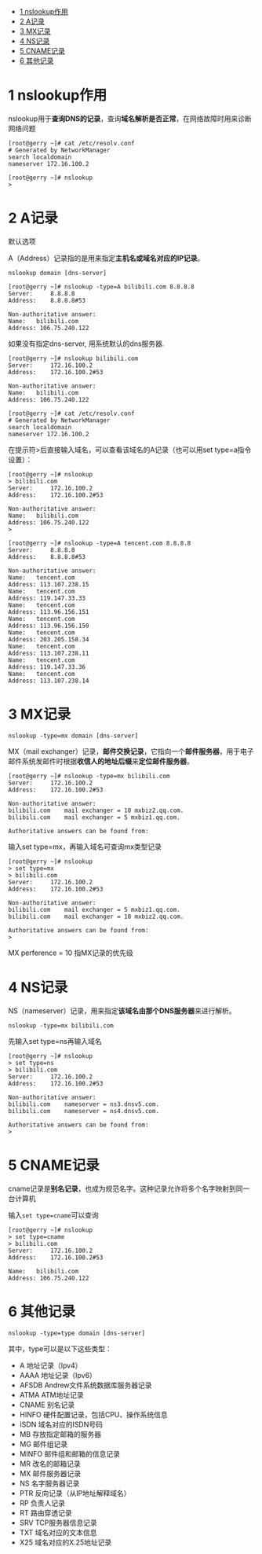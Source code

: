 
<!-- @import "[TOC]" {cmd="toc" depthFrom=1 depthTo=6 orderedList=false} -->

<!-- code_chunk_output -->

- [1 nslookup作用](#1-nslookup作用)
- [2 A记录](#2-a记录)
- [3 MX记录](#3-mx记录)
- [4 NS记录](#4-ns记录)
- [5 CNAME记录](#5-cname记录)
- [6 其他记录](#6-其他记录)

<!-- /code_chunk_output -->

# 1 nslookup作用

nslookup用于**查询DNS的记录**，查询**域名解析是否正常**，在网络故障时用来诊断网络问题

```
[root@gerry ~]# cat /etc/resolv.conf
# Generated by NetworkManager
search localdomain
nameserver 172.16.100.2
```

```
[root@gerry ~]# nslookup
>
```

# 2 A记录

默认选项

A（Address）记录指的是用来指定**主机名或域名对应的IP记录**。

```
nslookup domain [dns-server]
```

```
[root@gerry ~]# nslookup -type=A bilibili.com 8.8.8.8
Server:		8.8.8.8
Address:	8.8.8.8#53

Non-authoritative answer:
Name:	bilibili.com
Address: 106.75.240.122
```

如果没有指定dns\-server, 用系统默认的dns服务器.

```
[root@gerry ~]# nslookup bilibili.com
Server:		172.16.100.2
Address:	172.16.100.2#53

Non-authoritative answer:
Name:	bilibili.com
Address: 106.75.240.122

[root@gerry ~]# cat /etc/resolv.conf
# Generated by NetworkManager
search localdomain
nameserver 172.16.100.2
```

在提示符\>后直接输入域名，可以查看该域名的A记录（也可以用set type=a指令设置）：

```
[root@gerry ~]# nslookup
> bilibili.com
Server:		172.16.100.2
Address:	172.16.100.2#53

Non-authoritative answer:
Name:	bilibili.com
Address: 106.75.240.122
>
```

```
[root@gerry ~]# nslookup -type=A tencent.com 8.8.8.8
Server:		8.8.8.8
Address:	8.8.8.8#53

Non-authoritative answer:
Name:	tencent.com
Address: 113.107.238.15
Name:	tencent.com
Address: 119.147.33.33
Name:	tencent.com
Address: 113.96.156.151
Name:	tencent.com
Address: 113.96.156.150
Name:	tencent.com
Address: 203.205.158.34
Name:	tencent.com
Address: 113.107.238.11
Name:	tencent.com
Address: 119.147.33.36
Name:	tencent.com
Address: 113.107.238.14
```

# 3 MX记录

```
nslookup -type=mx domain [dns-server]
```

MX（mail exchanger）记录，**邮件交换记录**，它指向一个**邮件服务器**，用于电子邮件系统发邮件时根据**收信人的地址后缀**来**定位邮件服务器**。

```
[root@gerry ~]# nslookup -type=mx bilibili.com
Server:		172.16.100.2
Address:	172.16.100.2#53

Non-authoritative answer:
bilibili.com	mail exchanger = 10 mxbiz2.qq.com.
bilibili.com	mail exchanger = 5 mxbiz1.qq.com.

Authoritative answers can be found from:
```

输入set type=mx，再输入域名可查询mx类型记录

```
[root@gerry ~]# nslookup
> set type=mx
> bilibili.com
Server:		172.16.100.2
Address:	172.16.100.2#53

Non-authoritative answer:
bilibili.com	mail exchanger = 5 mxbiz1.qq.com.
bilibili.com	mail exchanger = 10 mxbiz2.qq.com.

Authoritative answers can be found from:
>
```

MX perference = 10 指MX记录的优先级

# 4 NS记录

NS（nameserver）记录，用来指定**该域名由那个DNS服务器**来进行解析。

```
nslookup -type=mx bilibili.com
```

先输入set type=ns再输入域名

```
[root@gerry ~]# nslookup
> set type=ns
> bilibili.com
Server:		172.16.100.2
Address:	172.16.100.2#53

Non-authoritative answer:
bilibili.com	nameserver = ns3.dnsv5.com.
bilibili.com	nameserver = ns4.dnsv5.com.

Authoritative answers can be found from:
>
```

# 5 CNAME记录

cname记录是**别名记录**，也成为规范名字。这种记录允许将多个名字映射到同一台计算机

输入`set type=cname`可以查询

```
[root@gerry ~]# nslookup
> set type=cname
> bilibili.com
Server:		172.16.100.2
Address:	172.16.100.2#53

Name:	bilibili.com
Address: 106.75.240.122
```

# 6 其他记录

```
nslookup -type=type domain [dns-server]
```

其中，type可以是以下这些类型：

* A 地址记录（Ipv4）
* AAAA 地址记录（Ipv6）
* AFSDB Andrew文件系统数据库服务器记录
* ATMA ATM地址记录
* CNAME 别名记录
* HINFO 硬件配置记录，包括CPU、操作系统信息
* ISDN 域名对应的ISDN号码
* MB 存放指定邮箱的服务器
* MG 邮件组记录
* MINFO 邮件组和邮箱的信息记录
* MR 改名的邮箱记录
* MX 邮件服务器记录
* NS 名字服务器记录
* PTR 反向记录（从IP地址解释域名）
* RP 负责人记录
* RT 路由穿透记录
* SRV TCP服务器信息记录
* TXT 域名对应的文本信息
* X25 域名对应的X.25地址记录